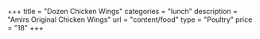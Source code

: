 +++
title = "Dozen Chicken Wings"
categories = "lunch"
description = "Amirs Original Chicken Wings"
url = "content/food"
type = "Poultry"
price = "18"
+++

